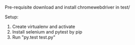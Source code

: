 Pre-requisite
download and install chromewebdriver in test/

Setup:
1. Create virtualenv and activate
2. Install selenium and pytest by pip
3. Run "py.test test.py"
